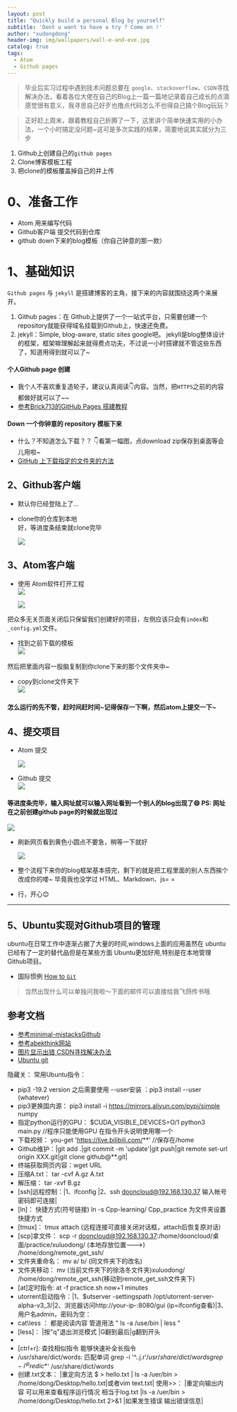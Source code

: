 ```yaml
---
layout: post
title: "Quickly build a personal Blog by yourself"
subtitle: 'Dont u want to have a try ? Come on !'
author: "xudongdong"
header-img: img/wallpapers/wall-e-and-eve.jpg
catalog: true
tags:
  - Atom
  - Github pages
--- 
```


> 毕业后实习过程中遇到技术问题总要在 `google`、`stackoverflow`、`CSDN`寻找解决办法，看着各位大佬在自己的Blog上一篇一篇地记录着自己成长的点滴感觉很有意义，我寻思自己好歹也撸点代码怎么不也得自己搞个Blog玩玩？<br>

> 正好赶上周末，跟着教程自己折腾了一下，这里讲个简单快速实用的小办法，一个小时搞定没问题~这可是多次实践的结果，简要地说其实就分为三步
1. Github上创建自己的`github pages`
2. Clone博客模板工程
3. 把clone的模板覆盖掉自己的并上传

# 0、准备工作
- Atom 用来编写代码
- Github客户端 提交代码到仓库
- github down下来的blog模板（你自己钟意的那一款）

# 1、基础知识
`Github pages` 与 `jekyll` 是搭建博客的主角，接下来的内容就围绕这两个来展开。
1. Github pages：在 Github上提供了一个一站式平台，只需要创建一个repository就能获得域名挂载到Github上，快速还免费。
2. jekyll：Simple, blog-aware, static sites google吧。
jekyll是blog整体设计的框架，框架嘛理解起来就得费点功夫，不过说一小时搭建就不管这些东西了，知道用得到就可以了~

#### 个人Github page 创建
- 我个人不喜欢重复造轮子，建议认真阅读👇内容。当然，把`HTTPS`之前的内容都做好就可以了~~<br>
- [参考Brick713的GitHub Pages 搭建教程](https://sspai.com/post/54608)

#### Down 一个你钟意的 repository 模板下来
- 什么？不知道怎么下载？？ 👇看第一幅图，点download zip保存到桌面等会儿用啦~<br>
- [GitHub 上下载指定的文件夹的方法](https://blog.csdn.net/qq_35860352/article/details/80313078)

## 2、Github客户端
- 默认你已经登陆上了...<br>
- clone你的仓库到本地<br>
好，等进度条结束就clone完毕


  <img src="/img/190726image/2.jpg">

## 3、Atom客户端
- 使用 Atom软件打开工程<br>
  <img src="/img/190726image/3.png">

  <img src="/img/190726image/4.png">

把众多无关页面关闭后只保留我们创建好的项目，左侧应该只会有`index`和 `_config.yml`文件。
- 找到之前下载的模板  <br>
  <img src="/img/190726image/5.png">


然后把里面内容一股脑复制到你clone下来的那个文件夹中~
- copy到clone文件夹下 <br>
  <img src="/img/190726image/6.png">

#### 怎么运行的先不管，赶时间赶时间~记得保存一下啊，然后atom上提交一下~

## 4、提交项目
- Atom 提交  <br>

  <img src="/img/190726image/7.png">

- Github 提交 <br>
  <img src="/img/190726image/8.png">

#### 等进度条完毕，输入网址就可以输入网址看到一个别人的blog出现了😄   PS: __网址在之前创建github page的时候就出现过__

  <img src="/img/190726image/success.png">

- 刷新网页看到黄色小圆点不要急，稍等一下就好

  <img src="/img/190726image/building.png">

- 整个流程下来你的blog框架基本搭完，剩下的就是把工程里面的别人东西挨个改成你的喽~ 毕竟我也没学过 HTML、Markdown、js= =

- 行，开心😊

---------------------------------------------

## 5、Ubuntu实现对Github项目的管理
ubuntu在日常工作中逐渐占据了大量的时间,windows上面的应用虽然在 ubuntu已经有了一定的替代品但是在某些方面 Ubuntu更加好用,特别是在本地管理 Github项目。

- 国际惯例
[How to `Git`](https://www.geeksforgeeks.org/how-to-install-configure-and-use-git-on-ubuntu/)

> 当然出现什么可以单独问我啦～下面的邮件可以直接给我飞鸽传书哦

## 参考文档

- [参考minimal-mistacksGithub](https://github.com/mmistakes/minimal-mistakes)
- [参考abekthink网站](https://abekthink.github.io/test/robot-framework-tutorial-installation/)
- [图片显示出错 CSDN寻找解决办法](https://blog.csdn.net/simple_the_best/article/details/53403787)
- [Ubuntu git](https://www.cnblogs.com/sawyer22/p/9265784.html)

隐藏关：
常用Ubuntu指令：	
- pip3 -19.2 version 之后需要使用 --user安装 ：pip3 install --user (whatever)
- pip3更换国内源：	pip3 install -i https://mirrors.aliyun.com/pypi/simple numpy
- 指定python运行的GPU： $CUDA_VISIBLE_DEVICES=O/1 python3 main.py           //程序只能使用GPU 在指令开头说明使用哪一个
- 下载视频：	you-get 'https://live.bilibili.com/**'   //保存在/home
- Github维护：|git add .|git commit -m 'update'|git push|git remote set-url origin XXX.git|git clone github@**.git|
- 终端获取网页内容：wget URL
- 压缩A.txt：  	tar -cvf  A.gz   A.txt
- 解压缩： 	tar -xvf B.gz
- [ssh]远程控制：|1、ifconfig	|2、ssh dooncloud@192.168.130.37 输入帐号密码即可连接|
- [ln]：		快捷方式(符号链接) ln -s Cpp-learning/ Cpp_practice 为文件夹设置快捷方式  
- [tmux]：		tmux attach (远程连接可直接关闭对话框，attach后恢复原对话)
- [scp]拿文件：	scp -r dooncloud@192.168.130.37:/home/dooncloud/桌面/practice/xuluodong/    (本地存放位置--->) /home/dong/remote_get_ssh/
- 文件夹重命名：	mv a/ b/   (同文件夹下的改名)
- 文件夹移动：	mv (当前文件夹下的徐洛冬文件夹)xuluodong/  /home/dong/remote_get_ssh(移动到remote_get_ssh文件夹下)
- [at]定时指令:	at -f practice.sh now+1 minutes
- utorrent启动指令：|1、$utserver -settingspath /opt/utorrent-server-alpha-v3_3/|2、浏览器访问http://your-ip-:8080/gui   (ip=ifconfig查看)|3、用户名admin，密码为空：
- cat\less ：	都是阅读内容  管道用法  " ls -a /use/bin | less "
- [less]：		|按"q"退出浏览模式 |G翻到最后|g翻到开头
- [history]:	查看之前使用过的指令
- [ctrl+r]:		查找相似指令 能够快速补全长指令
- /usr/share/dict/words:  匹配单词 grep -i '^..j.r$' /usr/share/dict/words   grep -i '^predic*$' /usr/share/dict/words
- 创建.txt文本：	|重定向方法 $ > hello.txt       | ls -a /uer/bin > /home/dong/Desktop/hello.txt|或者vim text.txt|
使用>>：	|重定向输出内容 可以用来查看程序运行情况 相当于log.txt |ls -a /uer/bin > /home/dong/Desktop/hello.txt 2>&1 |如果发生错误 输出错误信息|
